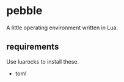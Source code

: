 # pebble

A little operating environment written in Lua.

## requirements

Use luarocks to install these.

- toml
